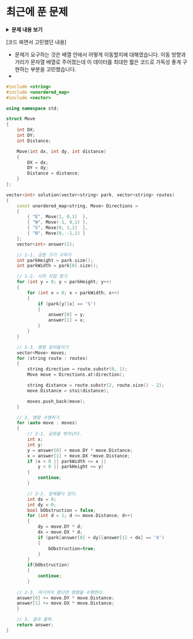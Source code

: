 # 최근에 푼 문제

<details>
<summary><b>문제 내용 보기</b></summary>

 
# [level 1] 공원 산책 - 172928 

[문제 링크](https://school.programmers.co.kr/learn/courses/30/lessons/172928?language=cpp) 

### 성능 요약

메모리: 3.61 MB, 시간: 0.02 ms

### 구분

코딩테스트 연습 > 연습문제

### 채점결과

정확성: 100.0<br/>합계: 100.0 / 100.0

### 제출 일자

2024년 04월 05일 21:14:40

### 문제 설명

<p>지나다니는 길을 'O', 장애물을 'X'로 나타낸 직사각형 격자 모양의 공원에서 로봇 강아지가 산책을 하려합니다. 산책은 로봇 강아지에 미리 입력된 명령에 따라 진행하며, 명령은 다음과 같은 형식으로 주어집니다.</p>

<ul>
<li>["방향 거리", "방향 거리" … ]</li>
</ul>

<p>예를 들어 "E 5"는 로봇 강아지가 현재 위치에서 동쪽으로 5칸 이동했다는 의미입니다. 로봇 강아지는 명령을 수행하기 전에 다음 두 가지를 먼저 확인합니다.</p>

<ul>
<li>주어진 방향으로 이동할 때 공원을 벗어나는지 확인합니다.</li>
<li>주어진 방향으로 이동 중 장애물을 만나는지 확인합니다.</li>
</ul>

<p>위 두 가지중 어느 하나라도 해당된다면, 로봇 강아지는 해당 명령을 무시하고 다음 명령을 수행합니다.<br>
공원의 가로 길이가 W, 세로 길이가 H라고 할 때, 공원의 좌측 상단의 좌표는 (0, 0), 우측 하단의 좌표는 (H - 1, W - 1) 입니다.</p>

<p><img src="https://user-images.githubusercontent.com/62426665/217702316-1bd5d3ba-c1d7-4133-bfb5-36bdc85a08ba.png" title="" alt="image"></p>

<p>공원을 나타내는 문자열 배열 <code>park</code>, 로봇 강아지가 수행할 명령이 담긴 문자열 배열 <code>routes</code>가 매개변수로 주어질 때, 로봇 강아지가 모든 명령을 수행 후 놓인 위치를 [세로 방향 좌표, 가로 방향 좌표] 순으로 배열에 담아 return 하도록 solution 함수를 완성해주세요.</p>

<hr>

<h5>제한사항</h5>

<ul>
<li>3 ≤ <code>park</code>의 길이 ≤ 50

<ul>
<li>3 ≤ <code>park[i]</code>의 길이 ≤ 50

<ul>
<li><code>park[i]</code>는 다음 문자들로 이루어져 있으며 시작지점은 하나만 주어집니다.

<ul>
<li>S : 시작 지점</li>
<li>O : 이동 가능한 통로</li>
<li>X : 장애물</li>
</ul></li>
</ul></li>
<li><code>park</code>는 직사각형 모양입니다.</li>
</ul></li>
<li>1 ≤ <code>routes</code>의 길이 ≤ 50

<ul>
<li><code>routes</code>의 각 원소는 로봇 강아지가 수행할 명령어를 나타냅니다.</li>
<li>로봇 강아지는 <code>routes</code>의 첫 번째 원소부터 순서대로 명령을 수행합니다.</li>
<li><code>routes</code>의 원소는 "op n"과 같은 구조로 이루어져 있으며, op는 이동할 방향, n은 이동할 칸의 수를 의미합니다.

<ul>
<li>op는 다음 네 가지중 하나로 이루어져 있습니다.

<ul>
<li>N : 북쪽으로 주어진 칸만큼 이동합니다.</li>
<li>S : 남쪽으로 주어진 칸만큼 이동합니다.</li>
<li>W : 서쪽으로 주어진 칸만큼 이동합니다.</li>
<li>E : 동쪽으로 주어진 칸만큼 이동합니다.</li>
</ul></li>
<li>1 ≤ n ≤ 9</li>
</ul></li>
</ul></li>
</ul>

<hr>

<h5>입출력 예</h5>
<table class="table">
        <thead><tr>
<th>park</th>
<th>routes</th>
<th>result</th>
</tr>
</thead>
        <tbody><tr>
<td>["SOO","OOO","OOO"]</td>
<td>["E 2","S 2","W 1"]</td>
<td>[2,1]</td>
</tr>
<tr>
<td>["SOO","OXX","OOO"]</td>
<td>["E 2","S 2","W 1"]</td>
<td>[0,1]</td>
</tr>
<tr>
<td>["OSO","OOO","OXO","OOO"]</td>
<td>["E 2","S 3","W 1"]</td>
<td>[0,0]</td>
</tr>
</tbody>
      </table>
<hr>

<h5>입출력 예 설명</h5>

<p>입출력 예 #1</p>

<p>입력된 명령대로 동쪽으로 2칸, 남쪽으로 2칸, 서쪽으로 1칸 이동하면 [0,0] -&gt; [0,2] -&gt; [2,2] -&gt; [2,1]이 됩니다.</p>

<p>입출력 예 #2</p>

<p>입력된 명령대로라면 동쪽으로 2칸, 남쪽으로 2칸, 서쪽으로 1칸 이동해야하지만 남쪽으로 2칸 이동할 때 장애물이 있는 칸을 지나기 때문에 해당 명령을 제외한 명령들만 따릅니다. 결과적으로는 [0,0] -&gt; [0,2] -&gt; [0,1]이 됩니다.</p>

<p>입출력 예 #3</p>

<p>처음 입력된 명령은 공원을 나가게 되고 두 번째로 입력된 명령 또한 장애물을 지나가게 되므로 두 입력은 제외한 세 번째 명령만 따르므로 결과는 다음과 같습니다. [0,1] -&gt; [0,0]</p>


> 출처: 프로그래머스 코딩 테스트 연습, https://school.programmers.co.kr/learn/challenges
</details>

[코드 짜면서 고민했던 내용]
- 문제가 요구하는 것은 배열 안에서 어떻게 이동할지에 대해였습니다. 이동 방향과 거리가 문자열 배열로 주어졌는데 이 데이터를 최대한 짧은 코드로 가독성 좋게 구현하는 부분을 고민했습니다.
- 

```C++
#include <string>
#include <unordered_map>
#include <vector>

using namespace std;

struct Move
{
	int DX;
	int DY;
	int Distance;

	Move(int dx, int dy, int distance)
	{
		DX = dx;
		DY = dy;
		Distance = distance;
	}
};

vector<int> solution(vector<string> park, vector<string> routes)
{
	const unordered_map<string, Move> Directions =
	{
		{ "E", Move(1, 0,1)  },
		{ "W", Move(-1, 0,1) },
		{ "S", Move(0, 1,1)  },
		{ "N", Move(0, -1,1) }
	};
	vector<int> answer(2);

	// 1-1. 공원 크기 구하기
	int parkHeight = park.size();
	int parkWidth = park[0].size();

	// 1-2. 시작 지점 찾기
	for (int y = 0; y < parkHeight; y++)
	{
		for (int x = 0; x < parkWidth; x++)
		{
			if (park[y][x] == 'S')
			{
				answer[0] = y;
				answer[1] = x;
			}
		}
	}

	// 1-3. 명령 읽어들이기
	vector<Move> moves;
	for (string route : routes)
	{
		string direction = route.substr(0, 1);
		Move move = Directions.at(direction);

		string distance = route.substr(2, route.size() - 2);
		move.Distance = stoi(distance);

		moves.push_back(move);
	}

	// 2. 명령 수행하기
	for (auto move : moves)
	{
		// 2-1. 공원을 벗어난다.
		int x;
		int y;
		y = answer[0] + move.DY * move.Distance;
		x = answer[1] + move.DX *move.Distance;
		if (x < 0 || parkWidth <= x ||
			y < 0 || parkHeight <= y)
		{
			continue;
		}

		// 2-2. 장애물이 있다.
		int dx = 0;
		int dy = 0;
        bool bObstruction = false;
		for (int d = 1; d <= move.Distance; d++)
		{
			dy = move.DY * d;
			dx = move.DX * d;
			if (park[answer[0] + dy][answer[1] + dx] == 'X')
			{
                bObstruction=true;
			}
		}
        if(bObstruction)
        {
            continue;
        }
        
	// 2-3. 여기까지 왔다면 명령을 수행한다.
	answer[0] += move.DY * move.Distance;
	answer[1] += move.DX * move.Distance;
	}

	// 3. 결과 출력.
	return answer;
}

```
